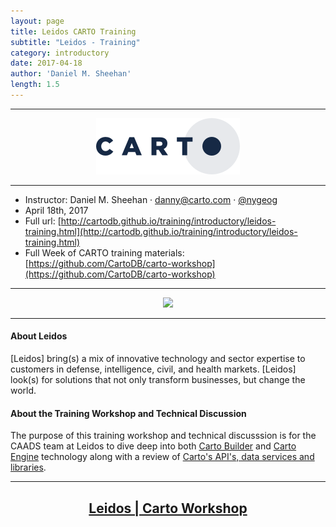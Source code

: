 ```yaml
---
layout: page
title: Leidos CARTO Training
subtitle: "Leidos - Training"
category: introductory
date: 2017-04-18
author: 'Daniel M. Sheehan'
length: 1.5
---
```


---

<a href="http://www.carto.com/" target='_blank'><center><img src="https://github.com/CartoDB/training/raw/gh-pages/img/170119-skanska-training/logo_CARTO_positive_90.png" ></center></a>

---

* Instructor: Daniel M. Sheehan · danny@carto.com · [@nygeog](http://twitter.com/nygeog)
* April 18th, 2017
* Full url: [http://cartodb.github.io/training/introductory/leidos-training.html](http://cartodb.github.io/training/introductory/leidos-training.html)
* Full Week of CARTO training materials: [https://github.com/CartoDB/carto-workshop](https://github.com/CartoDB/carto-workshop)

---

<a href="https://www.leidos.com" target='_blank'><center><img src="https://careers.umd.edu/sites/careers.umd.edu/files/Leidos%20Logo.jpg" width="400px"></center></a>

---

#### About Leidos
[Leidos] bring(s) a mix of innovative technology and sector expertise to customers in defense, intelligence, civil, and health markets. [Leidos] look(s) for solutions that not only transform businesses, but change the world.

#### About the Training Workshop and Technical Discussion

The purpose of this training workshop and technical discusssion is for the CAADS team at Leidos to dive deep into both [Carto Builder](https://carto.com/builder) and [Carto Engine](https://carto.com/engine) technology along with a review of [Carto's API's, data services and libraries](https://carto.com/docs).

---

<center><h2><a href="https://github.com/CartoDB/carto-workshop/tree/170418-1225-leidos" target='_blank'>Leidos | Carto Workshop</a></h2></center>





